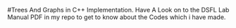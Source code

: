 #Trees And Graphs in C++ Implementation.
Have A Look on to the DSFL Lab Manual PDF in my repo to get to know about the Codes which i have made.
